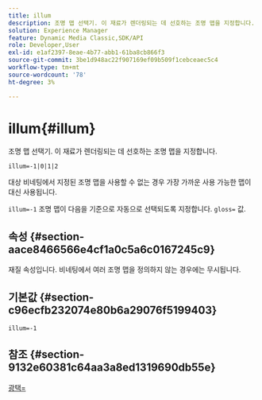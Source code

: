 ```yaml
---
title: illum
description: 조명 맵 선택기. 이 재료가 렌더링되는 데 선호하는 조명 맵을 지정합니다.
solution: Experience Manager
feature: Dynamic Media Classic,SDK/API
role: Developer,User
exl-id: e1af2397-8eae-4b77-abb1-61ba8cb866f3
source-git-commit: 3be1d948ac22f907169ef09b509f1cebceaec5c4
workflow-type: tm+mt
source-wordcount: '78'
ht-degree: 3%

---
```


# illum{#illum}

조명 맵 선택기. 이 재료가 렌더링되는 데 선호하는 조명 맵을 지정합니다.

`illum=-1|0|1|2`

대상 비네팅에서 지정된 조명 맵을 사용할 수 없는 경우 가장 가까운 사용 가능한 맵이 대신 사용됩니다.

`illum=-1` 조명 맵이 다음을 기준으로 자동으로 선택되도록 지정합니다. `gloss=` 값.

## 속성 {#section-aace8466566e4cf1a0c5a6c0167245c9}

재질 속성입니다. 비네팅에서 여러 조명 맵을 정의하지 않는 경우에는 무시됩니다.

## 기본값 {#section-c96ecfb232074e80b6a29076f5199403}

`illum=-1`

## 참조 {#section-9132e60381c64aa3a8ed1319690db55e}

[광택=](../../../../../ir-api/http-protocol/image-rendering-api-ref/c-ir-http-protocol-ref/c-ir-http-protocol-command-reference/r-ir-http-gloss.md#reference-325aef2ee51e4e1584a06047427340ca)
